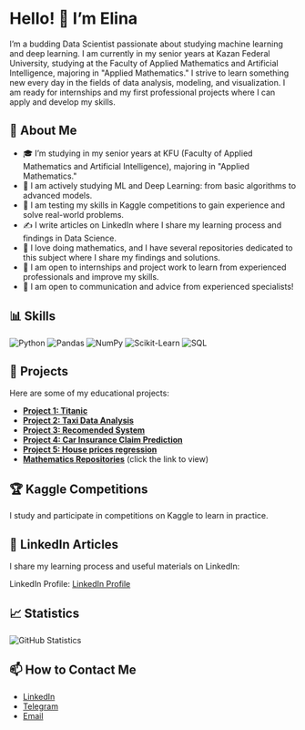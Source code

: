 # Hello! 👋 I’m Elina

I’m a budding Data Scientist passionate about studying machine learning and deep learning. I am currently in my senior years at Kazan Federal University, studying at the Faculty of Applied Mathematics and Artificial Intelligence, majoring in "Applied Mathematics." I strive to learn something new every day in the fields of data analysis, modeling, and visualization. I am ready for internships and my first professional projects where I can apply and develop my skills.

## 🔹 About Me
- 🎓 I’m studying in my senior years at KFU (Faculty of Applied Mathematics and Artificial Intelligence), majoring in "Applied Mathematics."
- 📘 I am actively studying ML and Deep Learning: from basic algorithms to advanced models.
- 🏅 I am testing my skills in Kaggle competitions to gain experience and solve real-world problems.
- ✍️ I write articles on LinkedIn where I share my learning process and findings in Data Science.
- 🧮 I love doing mathematics, and I have several repositories dedicated to this subject where I share my findings and solutions.
- 💼 I am open to internships and project work to learn from experienced professionals and improve my skills.
- 💬 I am open to communication and advice from experienced specialists!

## 📊 Skills
![Python](https://img.shields.io/badge/-Python-3776AB?logo=python&logoColor=white&style=for-the-badge)
![Pandas](https://img.shields.io/badge/-Pandas-150458?logo=pandas&logoColor=white&style=for-the-badge)
![NumPy](https://img.shields.io/badge/-NumPy-013243?logo=numpy&logoColor=white&style=for-the-badge)
![Scikit-Learn](https://img.shields.io/badge/-Scikit_Learn-F7931E?logo=scikit-learn&logoColor=white&style=for-the-badge)
![SQL](https://img.shields.io/badge/-SQL-4479A1?logo=postgresql&logoColor=white&style=for-the-badge)

## 📂 Projects
Here are some of my educational projects:

- **[Project 1: Titanic](https://github.com/Elina117/Titanic/tree/main)**  
- **[Project 2: Taxi Data Analysis](https://github.com/Elina117/Trip-Pricing-with-Taxi-Mobility-Analytics)**
- **[Project 3: Recomended System](https://github.com/Elina117/RecomededSystem)**
- **[Project 4: Car Insurance Claim Prediction](https://github.com/Elina117/Car-Insurance-Claim-Prediction)**
- **[Project 5: House prices regression](https://github.com/Elina117/House-prices-regression)**
- **[Mathematics Repositories](https://github.com/Elina117?tab=repositories)**  (click the link to view)

## 🏆 Kaggle Competitions
I study and participate in competitions on Kaggle to learn in practice.

## 📝 LinkedIn Articles
I share my learning process and useful materials on LinkedIn:

LinkedIn Profile: [LinkedIn Profile](https://www.linkedin.com/in/elina-galimova-ba699532a/)

## 📈 Statistics
![GitHub Statistics](https://github-readme-stats.vercel.app/api?username=Elina117&show_icons=true&theme=radical)

## 📫 How to Contact Me
- [LinkedIn](https://www.linkedin.com/in/elina-galimova-ba699532a/)
- [Telegram](https://t.me/elina_glmv)
- [Email](mailto:elina3galimova@gmail.com)

